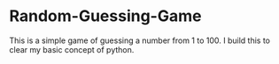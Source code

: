 # Random-Guessing-Game
This is a simple game of guessing a number from 1 to 100. I build this to clear my basic concept of python.
